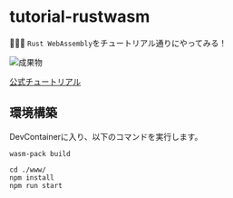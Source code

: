 # tutorial-rustwasm

🦀🦀🦀 `Rust WebAssembly`をチュートリアル通りにやってみる！  

![成果物](./docs/images/fruit.gif)  

[公式チュートリアル](https://rustwasm.github.io/docs/book/introduction.html)  

## 環境構築

DevContainerに入り、以下のコマンドを実行します。  

```shell
wasm-pack build

cd ./www/
npm install
npm run start
```
